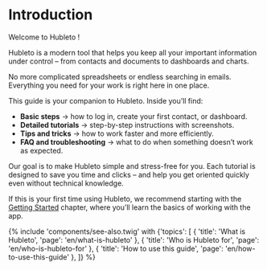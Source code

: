 # Introduction

Welcome to Hubleto !

Hubleto is a modern tool that helps you keep all your important information under control – from contacts and documents to dashboards and charts.

No more complicated spreadsheets or endless searching in emails. Everything you need for your work is right here in one place.

This guide is your companion to Hubleto. Inside you’ll find:

  * **Basic steps** → how to log in, create your first contact, or dashboard.
  * **Detailed tutorials** → step-by-step instructions with screenshots.
  * **Tips and tricks** → how to work faster and more efficiently.
  * **FAQ and troubleshooting** → what to do when something doesn’t work as expected.

Our goal is to make Hubleto simple and stress-free for you. Each tutorial is designed to save you time and clicks – and help you get oriented quickly even without technical knowledge.

If this is your first time using Hubleto, we recommend starting with the [Getting Started](getting-started) chapter, where you’ll learn the basics of working with the app.

{% include 'components/see-also.twig' with {'topics': [
  { 'title': 'What is Hubleto', 'page': 'en/what-is-hubleto' },
  { 'title': 'Who is Hubleto for', 'page': 'en/who-is-hubleto-for' },
  { 'title': 'How to use this guide', 'page': 'en/how-to-use-this-guide' },
]} %}